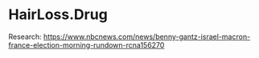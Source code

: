 # HairLoss.Drug
Research: https://www.nbcnews.com/news/benny-gantz-israel-macron-france-election-morning-rundown-rcna156270
